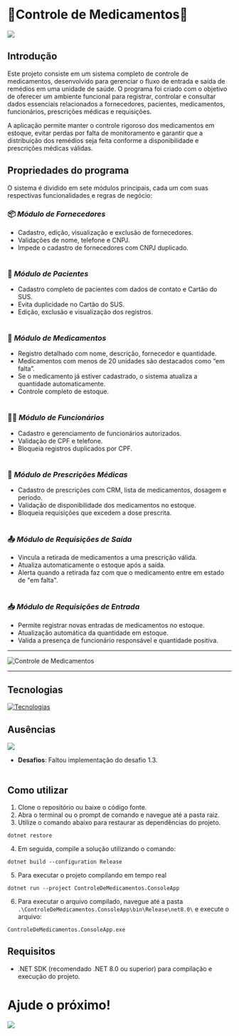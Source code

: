 ﻿# 💉​Controle de Medicamentos💉​

![](https://hs.toledoprudente.edu.br/hs-fs/hubfs/contador%20profissional%20presidente%20prudente.gif?width=480&name=contador%20profissional%20presidente%20prudente.gif)

## Introdução
Este projeto consiste em um sistema completo de controle de medicamentos, desenvolvido para gerenciar o fluxo de entrada e saída de remédios em uma unidade de saúde. O programa foi criado com o objetivo de oferecer um ambiente funcional para registrar, controlar e consultar dados essenciais relacionados a fornecedores, pacientes, medicamentos, funcionários, prescrições médicas e requisições.

A aplicação permite manter o controle rigoroso dos medicamentos em estoque, evitar perdas por falta de monitoramento e garantir que a distribuição dos remédios seja feita conforme a disponibilidade e prescrições médicas válidas.

## Propriedades do programa
O sistema é dividido em sete módulos principais, cada um com suas respectivas funcionalidades e regras de negócio:

### 📦 *Módulo de Fornecedores*
- Cadastro, edição, visualização e exclusão de fornecedores.
- Validações de nome, telefone e CNPJ.
- Impede o cadastro de fornecedores com CNPJ duplicado.
<br><br>

### ​🤒 *Módulo de Pacientes*
- Cadastro completo de pacientes com dados de contato e Cartão do SUS.
- Evita duplicidade no Cartão do SUS.
- Edição, exclusão e visualização dos registros.
<br><br>

### 💊​ *Módulo de Medicamentos*
- Registro detalhado com nome, descrição, fornecedor e quantidade.
- Medicamentos com menos de 20 unidades são destacados como “em falta”.
- Se o medicamento já estiver cadastrado, o sistema atualiza a quantidade automaticamente.
- Controle completo de estoque.
<br><br>

### 👩‍💼​ *Módulo de Funcionários*
- Cadastro e gerenciamento de funcionários autorizados.
- Validação de CPF e telefone.
- Bloqueia registros duplicados por CPF.
<br><br>

### 📝 *Módulo de Prescrições Médicas*
- Cadastro de prescrições com CRM, lista de medicamentos, dosagem e período.
- Validação de disponibilidade dos medicamentos no estoque.
- Bloqueia requisições que excedem a dose prescrita.
<br><br>

### 📤 *Módulo de Requisições de Saída*
- Vincula a retirada de medicamentos a uma prescrição válida.
- Atualiza automaticamente o estoque após a saída.
- Alerta quando a retirada faz com que o medicamento entre em estado de "em falta".
<br><br>

### 📥 *Módulo de Requisições de Entrada*
- Permite registrar novas entradas de medicamentos no estoque.
- Atualização automática da quantidade em estoque.
- Valida a presença de funcionário responsável e quantidade positiva.
***
![Controle de Medicamentos](https://github.com/user-attachments/assets/7af7a4ac-a79e-4a8a-96e6-b8195804ebcb)
***

## Tecnologias
[![Tecnologias](https://skillicons.dev/icons?i=git,github,visualstudio,neovim,cs,dotnet)](https://skillicons.dev)

## Ausências
![](https://i.pinimg.com/originals/6f/01/b7/6f01b75b69b25384b44fca0f8f099881.gif) 

- **Desafios**: Faltou implementação do desafio 1.3.
<br><br>

## Como utilizar
1. Clone o repositório ou baixe o código fonte.
2. Abra o terminal ou o prompt de comando e navegue até a pasta raiz.
3. Utilize o comando abaixo para restaurar as dependências do projeto.

```
dotnet restore
```

4. Em seguida, compile a solução utilizando o comando:
   
```
dotnet build --configuration Release
```

5. Para executar o projeto compilando em tempo real
   
```
dotnet run --project ControleDeMedicamentos.ConsoleApp
```

6. Para executar o arquivo compilado, navegue até a pasta `.\ControleDeMedicamentos.ConsoleApp\bin\Release\net8.0\` e execute o arquivo:
   
```
ControleDeMedicamentos.ConsoleApp.exe
```

## Requisitos

- .NET SDK (recomendado .NET 8.0 ou superior) para compilação e execução do projeto.

# Ajude o próximo!
![](https://comb.io/RHfoT5.gif) 
